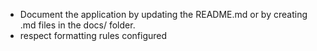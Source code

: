 - Document the application by updating the README.md or by creating .md files in the docs/ folder.
- respect formatting rules configured
